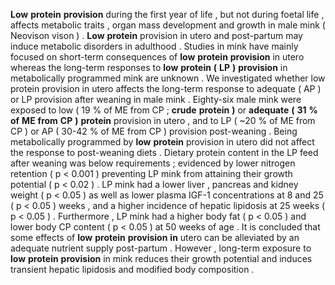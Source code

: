 **Low** **protein** **provision** during the first year of life , but not during foetal life , affects metabolic traits , organ mass development and growth in male mink ( Neovison vison ) . **Low** **protein** provision in utero and post-partum may induce metabolic disorders in adulthood . Studies in mink have mainly focused on short-term consequences of **low** **protein** **provision** in utero whereas the long-term responses to **low** **protein** **(** **LP** **)** **provision** in metabolically programmed mink are unknown . We investigated whether low protein provision in utero affects the long-term response to adequate ( AP ) or LP provision after weaning in male mink . Eighty-six male mink were exposed to low ( 19 % of ME from CP ; **crude** **protein** **)** or **adequate** **(** **31** **%** **of** **ME** **from** **CP** **)** **protein** provision in utero , and to LP ( ~20 % of ME from CP ) or AP ( 30-42 % of ME from CP ) provision post-weaning . Being metabolically programmed by **low** **protein** provision in utero did not affect the response to post-weaning diets . Dietary protein content in the LP feed after weaning was below requirements ; evidenced by lower nitrogen retention ( p < 0.001 ) preventing LP mink from attaining their growth potential ( p < 0.02 ) . LP mink had a lower liver , pancreas and kidney weight ( p < 0.05 ) as well as lower plasma IGF-1 concentrations at 8 and 25 ( p < 0.05 ) weeks , and a higher incidence of hepatic lipidosis at 25 weeks ( p < 0.05 ) . Furthermore , LP mink had a higher body fat ( p < 0.05 ) and lower body CP content ( p < 0.05 ) at 50 weeks of age . It is concluded that some effects of **low** **protein** **provision** **in** utero can be alleviated by an adequate nutrient supply post-partum . However , long-term exposure to **low** **protein** **provision** in mink reduces their growth potential and induces transient hepatic lipidosis and modified body composition . 